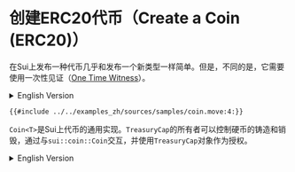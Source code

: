 # 创建ERC20代币（Create a Coin (ERC20)）

在Sui上发布一种代币几乎和发布一个新类型一样简单。但是，不同的是，它需要使用一次性见证（[One Time Witness](/basics/one-time-witness.md)）。

<details>
<summary>English Version</summary>

Publishing a coin is Sui is almost as simple as publishing a new type. However it is a bit tricky as it requires using a [One Time Witness](/basics/one-time-witness.md).

</details>

```move
{{#include ../../examples_zh/sources/samples/coin.move:4:}}
```

`Coin<T>`是Sui上代币的通用实现。`TreasuryCap`的所有者可以控制硬币的铸造和销毁，通过与`sui::coin::Coin`交互，并使用`TreasuryCap`对象作为授权。

<details>
<summary>English Version</summary>

The `Coin<T>` is a generic implementation of a Coin on Sui. Owner of the `TreasuryCap` gets control over the minting and burning of coins. Further transactions can be sent directly to the `sui::coin::Coin` with `TreasuryCap` object as authorization.

</details>